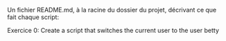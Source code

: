 Un fichier README.md, à la racine du dossier du projet, décrivant ce que fait chaque script:

Exercice 0: Create a script that switches the current user to the user betty
